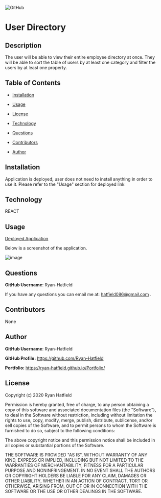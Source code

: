![GitHub](https://img.shields.io/github/license/Ryan-Hatfield/User-Directory)

# User Directory

## Description

The user will be able to view their entire employee directory at once. They will be able to sort the table of users by at least one category and filter the users by at least one property.

## Table of Contents

* [Installation](#Installation)

* [Usage](#Usage)

* [License](#License)

* [Technology](#Technology)

* [Questions](#Questions)

* [Contributors](#Contributors)

* [Author](#Author)

## Installation

Application is deployed, user does not need to install anything in order to use it. Please refer to the "Usage" section for deployed link

## Technology

REACT

## Usage
[Deployed Application](https://ryan-hatfield.github.io/User-Directory/)

Below is a screenshot of the application.

![image](https://user-images.githubusercontent.com/66077644/101286516-8a5c2b00-37b0-11eb-8f07-a72734edf8c7.png)

## Questions
**GitHub Username:** Ryan-Hatfield

If you have any questions you can email me at: hatfield086@gmail.com .

## Contributors
None

## Author
**GitHub Username:** Ryan-Hatfield

**GitHub Profile:** https://github.com/Ryan-Hatfield

**Portfolio:** https://ryan-hatfield.github.io/Portfolio/
## License

Copyright (c) 2020 Ryan Hatfield

Permission is hereby granted, free of charge, to any person obtaining a copy
of this software and associated documentation files (the "Software"), to deal
in the Software without restriction, including without limitation the rights
to use, copy, modify, merge, publish, distribute, sublicense, and/or sell
copies of the Software, and to permit persons to whom the Software is
furnished to do so, subject to the following conditions:

The above copyright notice and this permission notice shall be included in all
copies or substantial portions of the Software.

THE SOFTWARE IS PROVIDED "AS IS", WITHOUT WARRANTY OF ANY KIND, EXPRESS OR
IMPLIED, INCLUDING BUT NOT LIMITED TO THE WARRANTIES OF MERCHANTABILITY,
FITNESS FOR A PARTICULAR PURPOSE AND NONINFRINGEMENT. IN NO EVENT SHALL THE
AUTHORS OR COPYRIGHT HOLDERS BE LIABLE FOR ANY CLAIM, DAMAGES OR OTHER
LIABILITY, WHETHER IN AN ACTION OF CONTRACT, TORT OR OTHERWISE, ARISING FROM,
OUT OF OR IN CONNECTION WITH THE SOFTWARE OR THE USE OR OTHER DEALINGS IN THE
SOFTWARE.
